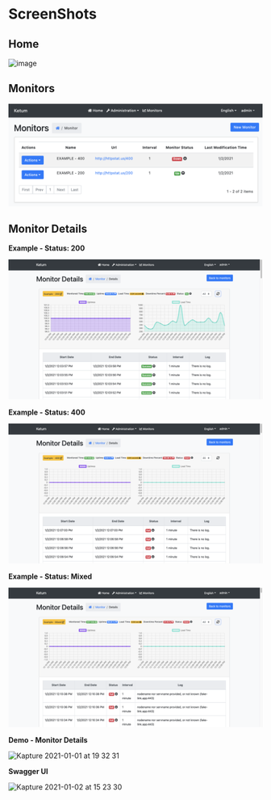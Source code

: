 # ScreenShots

## Home

![image](https://user-images.githubusercontent.com/31216880/103445645-16665300-4c88-11eb-8715-c092c28fa6e6.png)

## Monitors

![monitor-page-v1.0.0](./monitor-page-v1.0.0.png)

## Monitor Details

**Example - Status: 200**

![Example-200-v1.0.0](./Example-200-v1.0.0.png)

**Example - Status: 400**

![Example-400-v1.0.0](./Example-400-v1.0.0.png)

**Example - Status: Mixed**

![Example-Mixed-v1.0.0](./Example-Mixed-v1.0.0.png)

**Demo - Monitor Details**

![Kapture 2021-01-01 at 19 32 31](https://user-images.githubusercontent.com/31216880/103442700-b82a7780-4c69-11eb-89c4-d7fe35ce5902.gif)

**Swagger UI**

![Kapture 2021-01-02 at 15 23 30](https://user-images.githubusercontent.com/31216880/103457289-05145980-4d0f-11eb-8e38-eeaae4cbe28d.gif) 